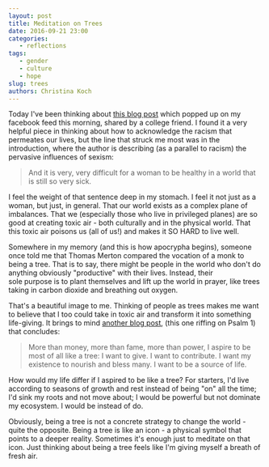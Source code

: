 ```yaml
---
layout: post
title: Meditation on Trees
date: 2016-09-21 23:00
categories: 
   - reflections
tags: 
   - gender
   - culture
   - hope
slug: trees
authors: Christina Koch
---
```


Today I've been thinking about [this blog post](http://momastery.com/blog/2015/10/28/why-prejudiced/) 
which popped up on my facebook feed this morning, shared by a 
college friend.  I found it a very helpful piece in thinking about 
how to acknowledge the racism that permeates our lives, but the line that 
struck me most was in the introduction, where the author is describing 
(as a parallel to racism) the pervasive influences of sexism: 

> And it is very, very difficult for a woman to be healthy in a 
> world that is still so very sick.

I feel the weight of that sentence deep in my stomach.  I feel it 
not just as a woman, but just, in general.  That our 
world exists as a complex plane of imbalances.  That we (especially 
those who live in privileged planes) are so good at creating toxic 
air - both culturally and in the physical world.  That this toxic 
air poisons us (all of us!) and makes it SO HARD to live well.  

Somewhere in my memory (and this is how apocrypha begins), someone 
once told me that Thomas Merton compared the vocation of a monk to 
being a tree.  That is to say, there might be people in the world who 
don't do anything obviously "productive" with their lives.  Instead, their  
sole purpose is to plant themselves and lift up the world in prayer, like 
trees taking in carbon dioxide and breathing out oxygen.  

That's a beautiful image to me.  Thinking of people as trees makes me 
want to believe that I too could take in toxic 
air and transform it into something life-giving. It brings to 
mind [another blog post](https://wonderingfair.com/2013/09/23/prosperity-according-to-the-bible/), 
(this one riffing on Psalm 1) that concludes: 

> More than money, more than fame, more than power, I aspire to be 
> most of all like a tree: I want to give. I want to contribute. I 
> want my existence to nourish and bless many. I want to be a source of life.

How would my life differ if I aspired to be like a tree?  For starters, 
I'd live according to seasons of growth and rest instead of being "on" 
all the time; I'd sink my roots and not move about; I would be powerful but 
not dominate my ecosystem.  I would be instead of do.  

Obviously, being a tree is not a concrete strategy to change 
the world - quite the opposite.  Being a tree is like an icon - a 
physical symbol that points to a deeper reality.  Sometimes it's 
enough just to meditate on that icon.  Just thinking about being 
a tree feels like I'm giving myself a breath of fresh air.  